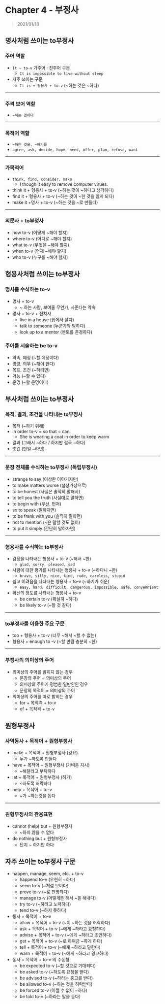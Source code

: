 # Chapter 4 - 부정사

> 2021/01/18

## 명사처럼 쓰이는 to부정사

### 주어 역할

- `It ~ to-v` 가주어 · 진주어 구문
  - `It is impossible to live without sleep`
- 자주 쓰이는 구문
  - `It is + 형용사 + to-v` (~하는 것은 ~하다)

___

### 주격 보어 역할

- `~하는 것이다`

___

### 목적어 역할

- `~하는 것을, ~하기를`
- `agree, ask, decide, hope, need, offer, plan, refuse, want`

___

### 가목적어

- `think, find, consider, make`
  - I though it easy to remove computer virues.
- think  it + 형용사 + to-v (~하는 것이 ~하다고 생각하다)
- find it + 형용사  + to-v (~하는 것이 ~한 것을 알게 되다)
- make it +명사 + to-v (~하는 것을 ~로 만들다)

___

### 의문사 + to부정사

- how to-v (어떻게 ~해야 할지)
- where to-v (어디로 ~해야 할지)
- what to-v (무엇을 ~해야 할지)
- when to-v (언제 ~해야 할지)
- who to-v (누구를 ~해야 할지)

## 형용사처럼 쓰이는 to부정사

### 명사를 수식하는 to-v

- 명사 + to-v
  - ~ 하는 사람, 보여줄 무언가, 사준다는 약속
- 명사 + to-v + 전치사
  - live in a house (집에서 살다)
  - talk to someone (누군가와 말하다)
  - look up to a mentor (멘토를 존경하다)

### 주어를 서술하는 be to-v

- 약속, 예정 (~할 예정이다)
- 명령, 의무 (~해야 한다)
- 목표, 조건 (~하려면)
- 가능 (~할 수 있다)
- 운명 (~할 운명이다)

## 부사처럼 쓰이는 to부정사

### 목적, 결과, 조건을 나타내는 to부정사

- 목적 (~하기 위해)
- in order to-v = so that ~ can
  - She is wearing a coat in order to keep warm
- 결과 (그래서 ~하다 / 하지만 결국 ~하다)
- 조건 (만일 ~라면)

___

### 문장 전체를 수식하는 to부정사 (독립부정사)

- strange to say (이상한 이야기지만)
- to make matters worse (설상가상으로)
- to be honest (사실은 솔직히 말해서)
- to tell you the truth (사실대로 말하면)
- to begin with (우선, 먼저)
- so to speak (말하자면)
- to be frank with you (솔직히 말하면)
- not to mention (~은 말할 것도 없이)
- to put it simply (간단히 말하자면)

___

### 형용사를 수식하는 to부정사

- 감정을 나타내는 형용사 + to-v (~해서 ~한)
  - `glad, sorry, pleased, sad`
- 사람에 대한 평가를 나타내는 형용사 + to-v (~하다니 ~한)
  - `brave, silly, nice, kind, rude, careless, stupid`
- 쉽고 어려움을 나타내는 형용사 + to-v (~하기가 쉬운)
  - `easy, hard, difficult, dangerous, impossible, safe, convennient`
- 확신의 정도를 나타내는 형용사 + to-v
  - be certain to-v (확실히 ~하다)
  - be likely to-v (~할 것 같다)

___

### to부정사를 이용한 주요 구문

- too + 형용사 + to-v (너무 ~해서 ~할 수 없는)
- 형용사 + enough to -v (~할 만큼 충분히 ~한)

___

### 부정사의 의미상의 주어

- 의미상의 주어를 밝히지 않는 경우
  - 문장의 주어 = 의미상의 주어
  - 의미상의 주어가 평범한 일반인인 경우
  - 문장의 목적어 = 의미상의 주어
- 의미상의 주어를 따로 밝히는 경우
  - for + 목적격 + to-v
  - of + 목적격 + to-v

## 원형부정사

### 사역동사 + 목적어 + 원형부정사

- make + 목적어 + 원형부정사 (강요)
  - 누가 ~하도록 만들다
- have + 목적어 + 원형부정사 (가벼운 지시)
  - ~해달라고 부탁하다
- let + 목적어 + 원형부정사 (허가)
  - ~하도록 허락하다
- help + 목적어 + to-v
  - ~가 ~하는것을 돕다

___

### 원형부정사의 관용표현

- cannot (help) but + 원형부정사
  - ~하지 않을 수 없다
- do nothing but + 원형부정사
  - 단지 ~ 하기만 하다

## 자주 쓰이는 to부정사 구문

- happen, manage, seem, etc. + to-v
  - happend to-v (우현히 ~하다)
  - seem to-v (~처럼 보이다)
  - prove to-v (~로 판명되다)
  - manage to-v (어떻게든 해서 ~을 해내다)
  - try to-v (~하려고 노력하다)
  - tend to-v (~하지 못하다)
- 동사 + 목적어 + to-v
  - allow + 목적어 + to-v (~이 ~하는 것을 허락하다)
  - ask + 목적어 + to-v (~에게 ~하라고 요청하다)
  - advise + 목적어 + to-v (~에게 ~하라고 조언하다)
  - get + 목적어 + to-v (~로 하여금 ~하게 하다)
  - tell + 목적어 + to-v (~에게 ~하라고 말한다)
  - warn + 목적어 + to-v (~에게 ~하라고 경고하다)
- 동사 + 목적어 + to-v 의 수동형
  - be expected to-v (~할 것으로 기대되다)
  - be asked to-v (~하도록 요청을 받다)
  - be advised to-v (~하라는 충고를 받다)
  - be allowed to-v (~하는 것을 허락받다)
  - be forced to-v (어쩔 수 없이 ~하다)
  - be told to-v (~하라는 말을 듣다)